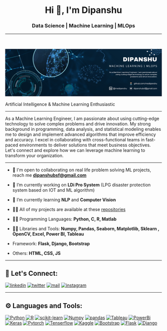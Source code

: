<h1 align="center">Hi 👋, I'm Dipanshu</h1>
<h3 align='center'>
  Data Science | Machine Learning | MLOps
</h3>
<hr width="100%" color="grey">
<div align='center'>
  <img src="https://komarev.com/ghpvc/?username=medipanshu&style=flat-square&color=blue" alt=""/>
</div>
<br/>
<img src="./Assets/banner.png" alt="ML Banner"/>
<br/>

Artificial Intelligence & Machine Learning Enthusiastic<br/>
____
As a Machine Learning Engineer, I am passionate about using cutting-edge technology to solve complex problems and drive innovation. My strong background in programming, data analysis, and statistical modeling enables me to design and implement advanced algorithms that improve efficiency and accuracy. I excel in collaborating with cross-functional teams in fast-paced environments to deliver solutions that meet business objectives. Let's connect and explore how we can leverage machine learning to transform your organization.<br/>

____
- 🤝 I'm open to collaborating on real life problem solving ML projects, reach me **dipanshubsf@gmail.com**

- 🔭 I’m currently working on  **LDi Pro System** (LPG disaster protection system based on IOT and ML algorithm)

- 🌱 I’m currently learning **NLP** and **Computer Vision**

- 👨‍💻 All of my projects are available at these [repositories](https://github.com/medipanshu?tab=repositories)

- 👨‍💻 Programming Languages: **Python, C, R, Matlab** 

- 👨‍💻 Libraries and Tools: **Numpy, Pandas, Seaborn, Matplotlib, Sklearn , OpenCV, Excel, Power BI, Tableau** 

- Framework: **Flask, Django, Bootstrap**

- Others: **HTML, CSS, JS**

____
## 🔗 Let's Connect:
[![linkedin](https://img.shields.io/badge/LinkedIn-0077B5?style=for-the-badge&logo=linkedin&logoColor=white)](https://www.linkedin.com/in/medipanshu/)
[![twitter](https://img.shields.io/badge/Twitter-1DA1F2?style=for-the-badge&logo=twitter&logoColor=white)](https://twitter.com/medipanshu)
[![mail](https://img.shields.io/badge/Gmail-D14836?style=for-the-badge&logo=gmail&logoColor=white)](mailto:dipanshubsf@gmail.com)
[![instagram](https://img.shields.io/badge/Instagram-E4405F?style=for-the-badge&logo=instagram&logoColor=white)](https://www.instagram.com/dipansh.u/)


____
## ⚙ Languages and Tools:
[![Python](https://img.shields.io/badge/Python-FFD43B?style=for-the-badge&logo=python&logoColor=blue)](https://www.python.org/)
[![R](https://img.shields.io/badge/R-276DC3?style=for-the-badge&logo=r&logoColor=white)](https://www.r-project.org/)
[![scikit-learn](https://img.shields.io/badge/scikit_learn-F7931E?style=for-the-badge&logo=scikit-learn&logoColor=white)](https://scikit-learn.org/stable/)
[![Numpy](https://img.shields.io/badge/Numpy-777BB4?style=for-the-badge&logo=numpy&logoColor=white)](https://numpy.org/)
[![pandas](https://img.shields.io/badge/Pandas-2C2D72?style=for-the-badge&logo=pandas&logoColor=white)](https://pandas.pydata.org/)
[![Tableau](https://img.shields.io/badge/Tableau-E97627?style=for-the-badge&logo=Tableau&logoColor=white)](https://www.tableau.com/)
[![PowerBi](https://img.shields.io/badge/PowerBI-F2C811?style=for-the-badge&logo=Power%20BI&logoColor=white)](https://powerbi.microsoft.com/en-au/)
[![Keras](https://img.shields.io/badge/Keras-FF0000?style=for-the-badge&logo=keras&logoColor=white)](https://keras.io/)
[![Pytorch](https://img.shields.io/badge/PyTorch-EE4C2C?style=for-the-badge&logo=pytorch&logoColor=white)](https://pytorch.org/)
[![Tenserflow](https://img.shields.io/badge/TensorFlow-FF6F00?style=for-the-badge&logo=tensorflow&logoColor=white)](https://www.tensorflow.org/)
[![Kaggle](https://img.shields.io/badge/Kaggle-20BEFF?style=for-the-badge&logo=Kaggle&logoColor=white)](https://www.kaggle.com/medipanshu)
[![Bootstrap](https://img.shields.io/badge/Bootstrap-563D7C?style=for-the-badge&logo=bootstrap&logoColor=white)](https://getbootstrap.com/)
[![Flask](https://img.shields.io/badge/Flask-000000?style=for-the-badge&logo=flask&logoColor=white)](https://flask.palletsprojects.com/en/2.3.x/)
[![Django](https://img.shields.io/badge/Django-092E20?style=for-the-badge&logo=django&logoColor=green)](https://www.djangoproject.com/)

